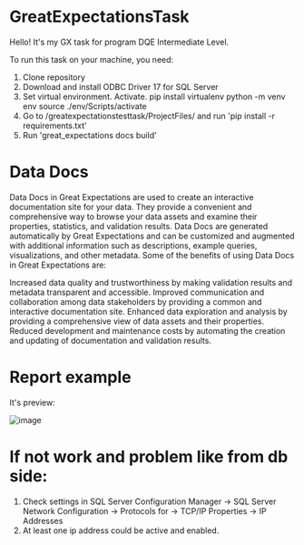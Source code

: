 # GreatExpectationsTask
Hello! It's my GX task for program DQE Intermediate Level.

To run this task on your machine, you need:
1. Clone repository
2. Download and install ODBC Driver 17 for SQL Server
3. Set virtual environment. Activate. 
	pip install virtualenv
	python -m venv env
	source ./env/Scripts/activate
4. Go to /greatexpectationstesttask/ProjectFiles/ and run 'pip install -r requirements.txt'
5. Run 'great_expectations docs build'

# Data Docs
Data Docs in Great Expectations are used to create an interactive documentation site for your data. They provide a convenient and comprehensive way to browse your data assets and examine their properties, statistics, and validation results.
Data Docs are generated automatically by Great Expectations and can be customized and augmented with additional information such as descriptions, example queries, visualizations, and other metadata.
Some of the benefits of using Data Docs in Great Expectations are:

Increased data quality and trustworthiness by making validation results and metadata transparent and accessible.
Improved communication and collaboration among data stakeholders by providing a common and interactive documentation site.
Enhanced data exploration and analysis by providing a comprehensive view of data assets and their properties.
Reduced development and maintenance costs by automating the creation and updating of documentation and validation results.

# Report example
It's preview:

![image](https://user-images.githubusercontent.com/104168878/236620776-1424874c-aa09-492b-9e16-03e81769bc76.png)

# If not work and problem like from db side:
1. Check settings in  SQL Server Configuration Manager -> SQL Server Network Configuration -> Protocols for <SQLEXPRESS> -> TCP/IP Properties -> IP Addresses
2. At least one ip address could be active and enabled.
